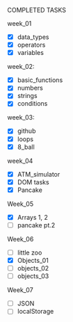 COMPLETED TASKS

week_01

- [x] data_types
- [x] operators
- [x] variables

week_02:

- [x] basic_functions
- [x] numbers
- [x] strings
- [x] conditions

week_03:

- [x] github
- [x] loops
- [x] 8_ball

week_04

- [x] ATM_simulator
- [x] DOM tasks
- [x] Pancake

Week_05

- [x] Arrays 1, 2
- [ ] pancake pt.2

Week_06

- [ ] little zoo
- [x] Objects_01
- [ ] objects_02
- [ ] objects_03

Week_07

- [ ] JSON
- [ ] localStorage
